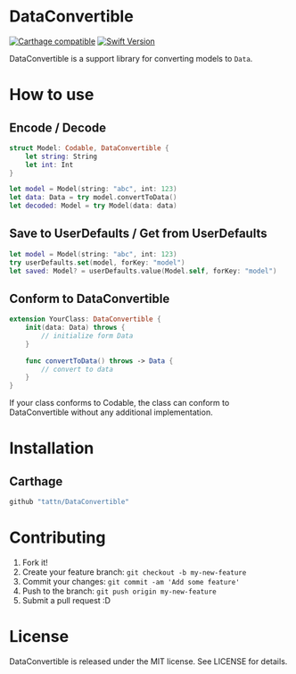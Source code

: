 DataConvertible
===

[![Carthage compatible](https://img.shields.io/badge/Carthage-compatible-4BC51D.svg?style=flat)](https://github.com/Carthage/Carthage)
[![Swift Version](https://img.shields.io/badge/Swift-4-F16D39.svg)](https://developer.apple.com/swift)

DataConvertible is a support library for converting models to `Data`.

# How to use

## Encode / Decode

```swift
struct Model: Codable, DataConvertible {
    let string: String
    let int: Int
}

let model = Model(string: "abc", int: 123)
let data: Data = try model.convertToData()
let decoded: Model = try Model(data: data)
```

## Save to UserDefaults / Get from UserDefaults

```swift
let model = Model(string: "abc", int: 123)
try userDefaults.set(model, forKey: "model")
let saved: Model? = userDefaults.value(Model.self, forKey: "model")
```

## Conform to DataConvertible

```swift
extension YourClass: DataConvertible {
    init(data: Data) throws {
        // initialize form Data
    }
    
    func convertToData() throws -> Data {
        // convert to data
    }
}
```

If your class conforms to Codable, the class can conform to DataConvertible without any additional implementation.


# Installation

## Carthage

```ruby
github "tattn/DataConvertible"
```

# Contributing

1. Fork it!
2. Create your feature branch: `git checkout -b my-new-feature`
3. Commit your changes: `git commit -am 'Add some feature'`
4. Push to the branch: `git push origin my-new-feature`
5. Submit a pull request :D

# License

DataConvertible is released under the MIT license. See LICENSE for details.
